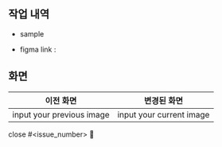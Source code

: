 ## 작업 내역
- sample

- figma link
  :

## 화면
|이전 화면|변경된 화면|
|---|---|
|input your previous image|input your current image|


close #<issue_number> 🦕
